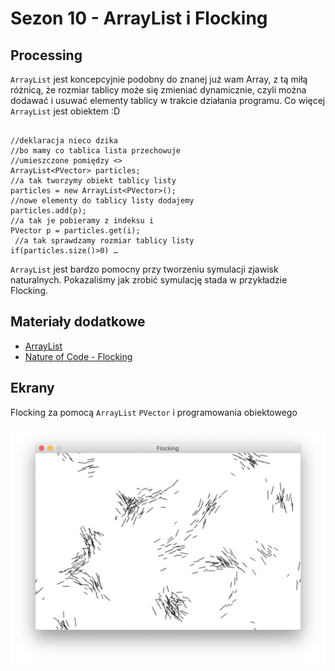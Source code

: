 # Sezon 10 - ArrayList i Flocking

## Processing

`ArrayList` jest koncepcyjnie podobny do znanej już wam Array, z tą miłą różnicą, że rozmiar tablicy może się zmieniać dynamicznie, czyli można dodawać i usuwać elementy tablicy w trakcie działania programu. Co więcej `ArrayList` jest obiektem :D

```Processing

//deklaracja nieco dzika 
//bo mamy co tablica lista przechowuje 
//umieszczone pomiędzy <>
ArrayList<PVector> particles;
//a tak tworzymy obiekt tablicy listy
particles = new ArrayList<PVector>();
//nowe elementy do tablicy listy dodajemy 
particles.add(p);
//a tak je pobieramy z indeksu i
PVector p = particles.get(i);
 //a tak sprawdzamy rozmiar tablicy listy
if(particles.size()>0) …

```

`ArrayList` jest bardzo pomocny przy tworzeniu symulacji zjawisk naturalnych. Pokazaliśmy jak zrobić symulację stada w przykładzie Flocking.

## Materiały dodatkowe

- [ArrayList](https://processing.org/reference/ArrayList.html)
- [Nature of Code - Flocking](https://natureofcode.com/book/chapter-6-autonomous-agents/#613-flocking)

## Ekrany

Flocking za pomocą `ArrayList` `PVector` i programowania obiektowego

![](Flocking.png)
